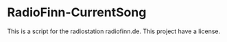 # RadioFinn-CurrentSong
 This is a script for the radiostation radiofinn.de. This project have a license.
